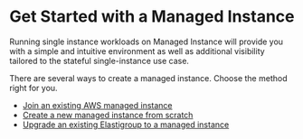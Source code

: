 # Get Started with a Managed Instance

Running single instance workloads on Managed Instance will provide you with a simple and intuitive environment as well as additional visibility tailored to the stateful single-instance use case.

There are several ways to create a managed instance. Choose the method right for you.

- [Join an existing AWS managed instance](managed-instance/getting-started/join-an-existing-managed-instance)
- [Create a new managed instance from scratch](managed-instance/getting-started/create-a-new-managed-instance)
- [Upgrade an existing Elastigroup to a managed instance](managed-instance/tutorials/upgrade-an-existing-elastigroup-to-managed-instance)

